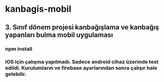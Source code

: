 # kanbagis-mobil

## 3. Sınıf dönem projesi kanbağışlama ve kanbağış yapanları bulma mobil uygulaması

### npm install

### iOS için çalışma yapılmadı. Sadece android cihaz üzerinde test edildi. Kurulumların ve firebase ayarlarından sonra çalışır hale gelebilir.
